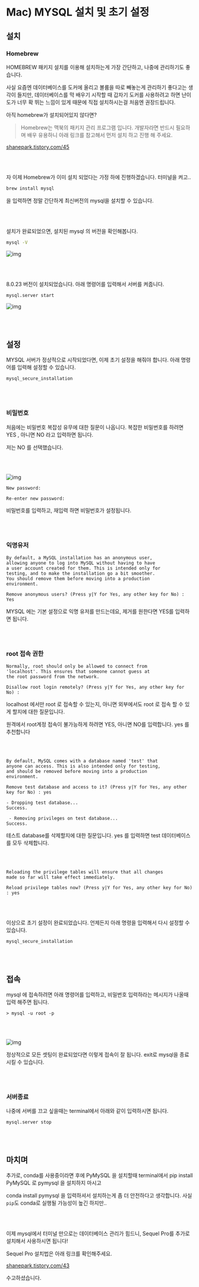 # Mac) MYSQL 설치 및 초기 설정

## 설치

### Homebrew

 HOMEBREW 패키지 설치를 이용해 설치하는게 가장 간단하고, 나중에 관리하기도 좋습니다. 

사실 요즘엔 데이터베이스를 도커에 올리고 볼륨을 따로 빼놓는게 관리하기 좋다고는 생각이 들지만, 데이터베이스를 막 배우기 시작할 때 갑자기 도커를 사용하려고 하면 난이도가 너무 확 뛰는 느낌이 있게 때문에 직접 설치하시는걸 처음엔 권장드립니다.		

아직 homebrew가 설치되어있지 않다면?

> Homebrew는 맥북의 패키지 관리 프로그램 입니다. 개발자라면 반드시 필요하며 배우 유용하니 아래 링크를 참고해서 먼저 설치 하고 진행 해 주세요.

[shanepark.tistory.com/45](https://shanepark.tistory.com/45)

<br><br>

자 이제 Homebrew가 이미 설치 되었다는 가정 하에 진행하겠습니다. 터미널을 켜고..

```bash
brew install mysql
```

을 입력하면 정말 간단하게 최신버전의 mysql을 설치할 수 있습니다.

<br><br>

설치가  완료되었으면, 설치된 mysql 의 버전을 확인해봅니다.

```bash
mysql -V
```

![img](https://raw.githubusercontent.com/Shane-Park/mdblog/main/backend/db/mysql/macMysql.assets/img.png)

<br><br>

8.0.23 버전이 설치되었습니다. 아래 명령어를 입력해서 서버를 켜줍니다.

```
mysql.server start
```

![img](https://raw.githubusercontent.com/Shane-Park/mdblog/main/backend/db/mysql/macMysql.assets/img-20211111193712542.png)

<br><br>

## 설정

MYSQL 서버가 정상적으로 시작되었다면, 이제 초기 설정을 해줘야 합니다. 아래 명령어를 입력해 설정할 수 있습니다.

```bash
mysql_secure_installation
```

<br><br>

### 비밀번호

처음에는 비밀번호 복잡성 유무에 대한 질문이 나옵니다.  복잡한 비밀번호를 하려면 YES , 아니면 NO 라고 입력하면 됩니다.

저는 NO 를 선택했습니다.

<br><br>

![img](https://raw.githubusercontent.com/Shane-Park/mdblog/main/backend/db/mysql/macMysql.assets/img-20211111193712499.png)

```
New password:

Re-enter new password:
```

비밀번호를 입력하고, 재입력 하면 비밀번호가 설정됩니다.

<br><br>

### 익명유저

```
By default, a MySQL installation has an anonymous user,
allowing anyone to log into MySQL without having to have
a user account created for them. This is intended only for
testing, and to make the installation go a bit smoother.
You should remove them before moving into a production
environment.

Remove anonymous users? (Press y|Y for Yes, any other key for No) : Yes
```

MYSQL 에는 기본 설정으로 익명 유저를 만드는데요, 제거를 원한다면 YES를 입력하면 됩니다.

<br><br>

### root 접속 권한

```
Normally, root should only be allowed to connect from
'localhost'. This ensures that someone cannot guess at
the root password from the network.

Disallow root login remotely? (Press y|Y for Yes, any other key for No) : 
```

localhost 에서만 root 로 접속할 수 있는지, 아니면 외부에서도 root 로 접속 할 수 있게 할지에 대한 질문입니다.

원격에서 root계정 접속이 불가능하게 하려면 YES, 아니면 NO를 입력합니다. yes 를 추천합니다

<br><br>

```
By default, MySQL comes with a database named 'test' that
anyone can access. This is also intended only for testing,
and should be removed before moving into a production
environment.

Remove test database and access to it? (Press y|Y for Yes, any other key for No) : yes

- Dropping test database...
Success.

 - Removing privileges on test database...
Success.
```

테스트 database를 삭제할지에 대한 질문입니다. yes 를 입력하면 test 데이터베이스를 모두 삭제합니다.

<br><br>

```
Reloading the privilege tables will ensure that all changes
made so far will take effect immediately.

Reload privilege tables now? (Press y|Y for Yes, any other key for No) : yes
```

 <br><br>

이상으로 초기 설정이 완료되었습니다. 언제든지 아래 명령을 입력해서 다시 설정할 수 있습니다.

```
mysql_secure_installation
```

 <br><br>

## 접속

mysql 에 접속하려면 아래 명령어를 입력하고, 비밀번호 입력하라는 메시지가 나올때 입력 해주면 됩니다.

```
> mysql -u root -p
```

<br><br>

![img](https://raw.githubusercontent.com/Shane-Park/mdblog/main/backend/db/mysql/macMysql.assets/img-20211111193712479.png)

정상적으로 모든 셋팅이 완료되었다면 이렇게 접속이 잘 됩니다. exit로 mysql을 종료시킬 수 있습니다.

<br><br>

### 서버종료

나중에 서버를 끄고 싶을때는 terminal에서 아래와 같이 입력하시면 됩니다.

```
mysql.server stop
```

<br><br>

## 마치며

추가로, conda를 사용중이라면 후에 PyMySQL 을 설치할때 terminal에서 pip install PyMySQL  로 pymysql 을 설치하지 마시고

conda install pymysql 을 입력하셔서 설치하는게 좀 더 안전하다고 생각합니다. 사실 `pip`도 conda로 실행될 가능성이 높긴 하지만..

 <br><br>

이제 mysql에서 터미널 만으로는 데이터베이스 관리가 힘드니, Sequel Pro를 추가로 설치해서 사용하시면 됩니다!

Sequel Pro 설치법은 아래 링크를 확인해주세요.

[shanepark.tistory.com/43](https://shanepark.tistory.com/43)

수고하셨습니다.